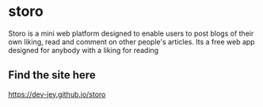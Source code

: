 # storo
Storo is a mini web platform designed to enable users to post blogs of their own liking, read and comment on other people's articles. Its a free web app designed for anybody with a liking for reading
## Find the site here
<https://dev-jey.github.io/storo>
